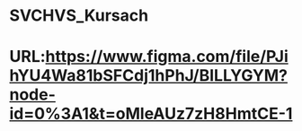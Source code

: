 # SVCHVS_Kursach
# URL:https://www.figma.com/file/PJihYU4Wa81bSFCdj1hPhJ/BILLYGYM?node-id=0%3A1&t=oMleAUz7zH8HmtCE-1
